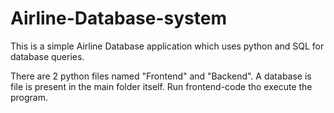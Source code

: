 # Airline-Database-system
This is a simple Airline Database application which uses python and SQL for database queries.

There are 2 python files named "Frontend" and "Backend".
A database is file is present in the main folder itself.
Run frontend-code tho execute the program.

